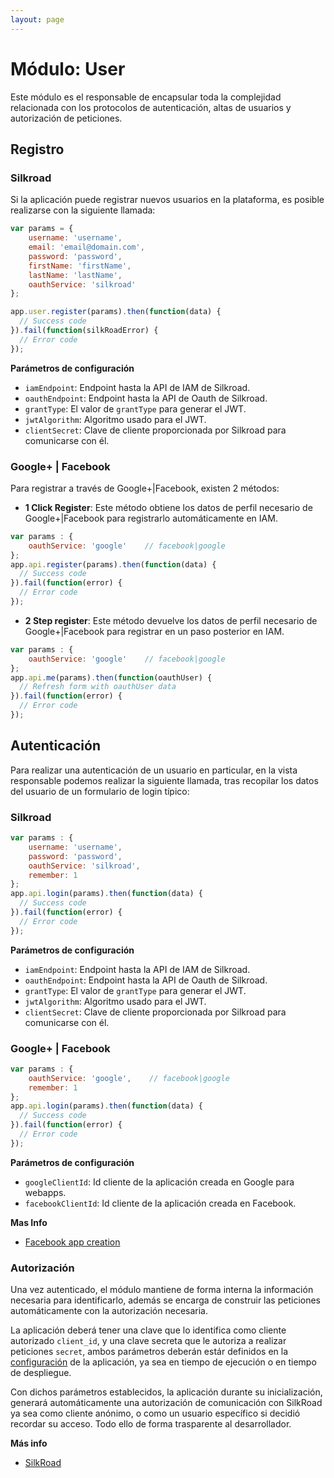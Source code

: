 ```yaml
---
layout: page
---
```


Módulo: User
============

Este módulo es el responsable de encapsular toda la complejidad relacionada con los protocolos de autenticación, altas de usuarios y autorización de peticiones.

## Registro ##


### Silkroad

Si la aplicación puede registrar nuevos usuarios en la plataforma, es posible realizarse con la siguiente llamada:

```javascript
var params = {
    username: 'username',
    email: 'email@domain.com',
    password: 'password',
    firstName: 'firstName',
    lastName: 'lastName',
    oauthService: 'silkroad'
};

app.user.register(params).then(function(data) {
  // Success code
}).fail(function(silkRoadError) {
  // Error code
});
```

**Parámetros de configuración**

* `iamEndpoint`: Endpoint hasta la API de IAM de Silkroad.
* `oauthEndpoint`: Endpoint hasta la API de Oauth de Silkroad.
* `grantType`: El valor de `grantType` para generar el JWT.
* `jwtAlgorithm`: Algoritmo usado para el JWT.
* `clientSecret`: Clave de cliente proporcionada por Silkroad para comunicarse con él.

### Google+ | Facebook

Para registrar a través de Google+|Facebook, existen 2 métodos:

* **1 Click Register**: Este método obtiene los datos de perfil necesario de Google+|Facebook para registrarlo automáticamente en IAM.

```javascript
var params : {
    oauthService: 'google'    // facebook|google
};
app.api.register(params).then(function(data) {
  // Success code
}).fail(function(error) {
  // Error code
});
```

* **2 Step register**: Este método devuelve los datos de perfil necesario de Google+|Facebook para registrar en un paso posterior en IAM.

```javascript
var params : {
    oauthService: 'google'    // facebook|google
};
app.api.me(params).then(function(oauthUser) {
  // Refresh form with oauthUser data
}).fail(function(error) {
  // Error code
});
```

## Autenticación ##


Para realizar una autenticación de un usuario en particular, en la vista responsable podemos realizar la siguiente llamada, tras recopilar los datos del usuario de un formulario de login típico:

### Silkroad
```javascript
var params : {
    username: 'username',
    password: 'password',
    oauthService: 'silkroad',
    remember: 1
};
app.api.login(params).then(function(data) {
  // Success code
}).fail(function(error) {
  // Error code
});
```

**Parámetros de configuración**

* `iamEndpoint`: Endpoint hasta la API de IAM de Silkroad.
* `oauthEndpoint`: Endpoint hasta la API de Oauth de Silkroad.
* `grantType`: El valor de `grantType` para generar el JWT.
* `jwtAlgorithm`: Algoritmo usado para el JWT.
* `clientSecret`: Clave de cliente proporcionada por Silkroad para comunicarse con él.

### Google+ | Facebook
```javascript
var params : {
    oauthService: 'google',    // facebook|google
    remember: 1
};
app.api.login(params).then(function(data) {
  // Success code
}).fail(function(error) {
  // Error code
});
```

**Parámetros de configuración**

* `googleClientId`: Id cliente de la aplicación creada en Google para webapps.
* `facebookClientId`: Id cliente de la aplicación creada en Facebook.


**Mas Info**

* [Facebook app creation](https://developers.facebook.com/apps)

### Autorización ###

Una vez autenticado, el módulo mantiene de forma interna la información necesaria para identificarlo, además se encarga de construir las peticiones automáticamente con la autorización necesaria.

La aplicación deberá tener una clave que lo identifica como cliente autorizado `client_id`, y una clave secreta que le autoriza a realizar peticiones `secret`, ambos parámetros deberán estár definidos en la [configuración](core_base) de la aplicación, ya sea en tiempo de ejecución o en tiempo de despliegue.

Con dichos parámetros establecidos, la aplicación durante su inicialización, generará automáticamente una autorización de comunicación con SilkRoad ya sea como cliente anónimo, o como un usuario específico si decidió recordar su acceso. Todo ello de forma trasparente al desarrollador.

**Más info**

* [SilkRoad](http://jira.mundoreader.com/confluence/display/SILKROAD/SilkRoad+-+Resources+API)